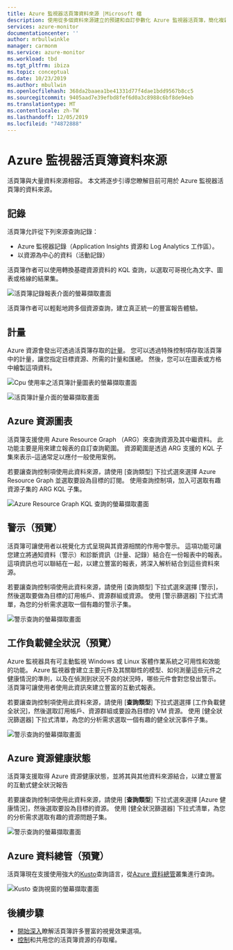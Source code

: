 ```yaml
---
title: Azure 監視器活頁簿資料來源 |Microsoft 檔
description: 使用從多個資料來源建立的預建和自訂參數化 Azure 監視器活頁簿，簡化複雜的報表
services: azure-monitor
documentationcenter: ''
author: mrbullwinkle
manager: carmonm
ms.service: azure-monitor
ms.workload: tbd
ms.tgt_pltfrm: ibiza
ms.topic: conceptual
ms.date: 10/23/2019
ms.author: mbullwin
ms.openlocfilehash: 368da2baaea1be41331d77f4dae1bdd9567b8cc5
ms.sourcegitcommit: 9405aad7e39efbd8fef6d0a3c8988c6bf8de94eb
ms.translationtype: MT
ms.contentlocale: zh-TW
ms.lasthandoff: 12/05/2019
ms.locfileid: "74872888"
---
```

# <a name="azure-monitor-workbooks-data-sources"></a>Azure 監視器活頁簿資料來源

活頁簿與大量資料來源相容。 本文將逐步引導您瞭解目前可用於 Azure 監視器活頁簿的資料來源。

## <a name="logs"></a>記錄

活頁簿允許從下列來源查詢記錄：

* Azure 監視器記錄（Application Insights 資源和 Log Analytics 工作區）。
* 以資源為中心的資料（活動記錄）

活頁簿作者可以使用轉換基礎資源資料的 KQL 查詢，以選取可哥視化為文字、圖表或格線的結果集。

![活頁簿記錄報表介面的螢幕擷取畫面](./media/workbooks-overview/logs.png)

活頁簿作者可以輕鬆地跨多個資源查詢，建立真正統一的豐富報告體驗。

## <a name="metrics"></a>計量

Azure 資源會發出可透過活頁簿存取的[計量](data-platform-metrics.md)。 您可以透過特殊控制項存取活頁簿中的計量，讓您指定目標資源、所需的計量和匯總。 然後，您可以在圖表或方格中繪製這項資料。

![Cpu 使用率之活頁簿計量圖表的螢幕擷取畫面](./media/workbooks-overview/metrics-graph.png)

![活頁簿計量介面的螢幕擷取畫面](./media/workbooks-overview/metrics.png)

## <a name="azure-resource-graph"></a>Azure 資源圖表 

活頁簿支援使用 Azure Resource Graph （ARG）來查詢資源及其中繼資料。 此功能主要是用來建立報表的自訂查詢範圍。 資源範圍是透過 ARG 支援的 KQL 子集來表示–這通常足以應付一般使用案例。

若要讓查詢控制項使用此資料來源，請使用 [查詢類型] 下拉式選來選擇 Azure Resource Graph 並選取要設為目標的訂閱。 使用查詢控制項，加入可選取有趣資源子集的 ARG KQL 子集。


![Azure Resource Graph KQL 查詢的螢幕擷取畫面](./media/workbooks-overview/azure-resource-graph.png)

## <a name="alerts-preview"></a>警示（預覽）

活頁簿可讓使用者以視覺化方式呈現與其資源相關的作用中警示。 這項功能可讓您建立將通知資料（警示）和診斷資訊（計量、記錄）結合在一份報表中的報表。 這項資訊也可以聯結在一起，以建立豐富的報表，將深入解析結合到這些資料來源。

若要讓查詢控制項使用此資料來源，請使用 [查詢類型] 下拉式選來選擇 [警示]，然後選取要做為目標的訂用帳戶、資源群組或資源。 使用 [警示篩選器] 下拉式清單，為您的分析需求選取一個有趣的警示子集。

![警示查詢的螢幕擷取畫面](./media/workbooks-overview/alerts.png)

## <a name="workload-health-preview"></a>工作負載健全狀況（預覽）

Azure 監視器具有可主動監視 Windows 或 Linux 客體作業系統之可用性和效能的功能。 Azure 監視器會建立主要元件及其關聯性的模型、如何測量這些元件之健康情況的準則，以及在偵測到狀況不良的狀況時，哪些元件會對您發出警示。 活頁簿可讓使用者使用此資訊來建立豐富的互動式報表。

若要讓查詢控制項使用此資料來源，請使用 [**查詢類型**] 下拉式選選擇 [工作負載健全狀況]，然後選取訂用帳戶、資源群組或要設為目標的 VM 資源。 使用 [健全狀況篩選器] 下拉式清單，為您的分析需求選取一個有趣的健全狀況事件子集。

![警示查詢的螢幕擷取畫面](./media/workbooks-overview/workload-health.png)

## <a name="azure-resource-health"></a>Azure 資源健康狀態 

活頁簿支援取得 Azure 資源健康狀態，並將其與其他資料來源結合，以建立豐富的互動式健全狀況報告

若要讓查詢控制項使用此資料來源，請使用 [**查詢類型**] 下拉式選來選擇 [Azure 健康情況]，然後選取要設為目標的資源。 使用 [健全狀況篩選器] 下拉式清單，為您的分析需求選取有趣的資源問題子集。

![警示查詢的螢幕擷取畫面](./media/workbooks-overview/resource-health.png)

## <a name="azure-data-explorer-preview"></a>Azure 資料總管（預覽）

活頁簿現在支援使用強大的[Kusto](https://docs.microsoft.com/azure/kusto/query/index)查詢語言，從[Azure 資料總管](https://docs.microsoft.com/azure/data-explorer/)叢集進行查詢。   

![Kusto 查詢視窗的螢幕擷取畫面](./media/workbooks-overview/data-explorer.png)

## <a name="next-steps"></a>後續步驟

* [開始深入](workbooks-visualizations.md)瞭解活頁簿許多豐富的視覺效果選項。
* [控制](workbooks-access-control.md)和共用您的活頁簿資源的存取權。
